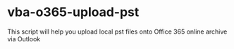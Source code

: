 # vba-o365-upload-pst
This script will help you upload local pst files onto Office 365 online archive via Outlook
